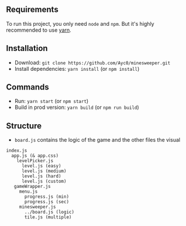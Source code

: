 ## Requirements

To run this project, you only need `node` and `npm`.
But it's highly recommended to use [yarn](https://yarnpkg.com).

## Installation

- Download: `git clone https://github.com/Ayc0/minesweeper.git`
- Install dependencies: `yarn install` (or `npm install`)

## Commands

- Run: `yarn start` (or `npm start`)
- Build in prod version: `yarn build` (or `npm run build`)

## Structure
- `board.js` contains the logic of the game and the other files the visual

```
index.js
  app.js (& app.css)
    levelPicker.js
      level.js (easy)
      level.js (medium)
      level.js (hard)
      level.js (custom)
   gameWrapper.js
     menu.js
       progress.js (min)
       progress.js (sec)
     minesweeper.js
       ../board.js (logic)
       tile.js (multiple)
```
